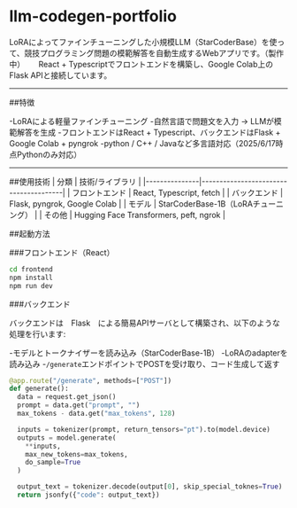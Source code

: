 # llm-codegen-portfolio

LoRAによってファインチューニングした小規模LLM（StarCoderBase）を使って、競技プログラミング問題の模範解答を自動生成するWebアプリです。（製作中）　　
React + Typescriptでフロントエンドを構築し、Google Colab上のFlask APIと接続しています。

---

##特徴

-LoRAによる軽量ファインチューニング
-自然言語で問題文を入力 → LLMが模範解答を生成
-フロントエンドはReact + Typescript、バックエンドはFlask + Google Colab + pyngrok
-python / C++ / Javaなど多言語対応（2025/6/17時点Pythonのみ対応）

---

##使用技術
| 分類          | 技術/ライブラリ                        |
|---------------|---------------------------------------|
| フロントエンド  | React, Typescript, fetch              |
| バックエンド    | Flask, pyngrok, Google Colab          |
| モデル          | StarCoderBase-1B（LoRAチューニング）    |
| その他          | Hugging Face Transformers, peft, ngrok |



##起動方法


###フロントエンド（React）

```bash
cd frontend
npm install
npm run dev

```


###バックエンド

バックエンドは　Flask　による簡易APIサーバとして構築され、以下のような処理を行います:

-モデルとトークナイザーを読み込み（StarCoderBase-1B）
-LoRAのadapterを読み込み
-`/generate`エンドポイントでPOSTを受け取り、コード生成して返す

```python
@app.route("/generate", methods=["POST"])
def generate():
  data = request.get_json()
  prompt = data.get("prompt", "")
  max_tokens - data.get("max_tokens", 128)

  inputs = tokenizer(prompt, return_tensors="pt").to(model.device)
  outputs = model.generate(
    **inputs,
    max_new_tokens=max_tokens,
    do_sample=True
  )

  output_text = tokenizer.decode(output[0], skip_special_toknes=True)
  return jsonfy({"code": output_text})
```



